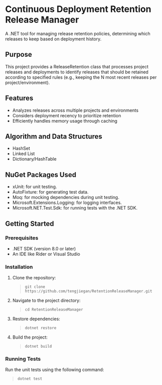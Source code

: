 # Continuous Deployment Retention Release Manager

A .NET tool for managing release retention policies, determining which releases to keep based on deployment history.

## Purpose

This project provides a ReleaseRetention class that processes project releases and deployments to identify releases that should be retained according to specified rules (e.g., keeping the N most recent releases per project/environment).

## Features

- Analyzes releases across multiple projects and environments
- Considers deployment recency to prioritize retention
- Efficiently handles memory usage through caching

## Algorithm and Data Structures

- HashSet
- Linked List
- Dictionary/HashTable

## NuGet Packages Used

- xUnit: for unit testing.
- AutoFixture: for generating test data.
- Moq: for mocking dependencies during unit testing.
- Microsoft.Extensions.Logging: for logging interfaces.
- Microsoft.NET.Test.Sdk: for running tests with the .NET SDK.

## Getting Started

### Prerequisites

- .NET SDK (version 8.0 or later)
- An IDE like Rider or Visual Studio

### Installation

1. Clone the repository:

    >  `git clone https://github.com/tengjiegan/RetentionReleaseManager.git`

2. Navigate to the project directory:

    >  `cd RetentionReleaseManager`

3. Restore dependencies:

    >  `dotnet restore`

4. Build the project:

    >  `dotnet build`

### Running Tests

Run the unit tests using the following command:

> `dotnet test`

